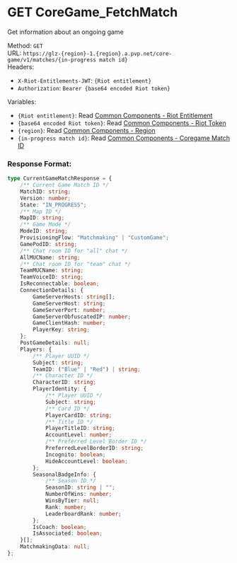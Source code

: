 <!--

This file is automatically generated!
Do not edit it directly!
See https://github.com/techchrism/valorant-api-docs/blob/trunk/contributing.md for more information.

-->

# GET CoreGame_FetchMatch

Get information about an ongoing game  


Method: `GET`  
URL: `https://glz-{region}-1.{region}.a.pvp.net/core-game/v1/matches/{in-progress match id}`  
Headers:
 - `X-Riot-Entitlements-JWT`: `{Riot entitlement}`
 - `Authorization`: `Bearer {base64 encoded Riot token}`

Variables:
 - `{Riot entitlement}`: Read [Common Components - Riot Entitlement](../common-components.md#riot-entitlement)
 - `{base64 encoded Riot token}`: Read [Common Components - Riot Token](../common-components.md#riot-token)
 - `{region}`: Read [Common Components - Region](../common-components.md#region)
 - `{in-progress match id}`: Read [Common Components - Coregame Match ID](../common-components.md#coregame-match-id)


### Response Format:
```ts
type CurrentGameMatchResponse = {
    /** Current Game Match ID */
    MatchID: string;
    Version: number;
    State: "IN_PROGRESS";
    /** Map ID */
    MapID: string;
    /** Game Mode */
    ModeID: string;
    ProvisioningFlow: "Matchmaking" | "CustomGame";
    GamePodID: string;
    /** Chat room ID for "all" chat */
    AllMUCName: string;
    /** Chat room ID for "team" chat */
    TeamMUCName: string;
    TeamVoiceID: string;
    IsReconnectable: boolean;
    ConnectionDetails: {
        GameServerHosts: string[];
        GameServerHost: string;
        GameServerPort: number;
        GameServerObfuscatedIP: number;
        GameClientHash: number;
        PlayerKey: string;
    };
    PostGameDetails: null;
    Players: {
        /** Player UUID */
        Subject: string;
        TeamID: ("Blue" | "Red") | string;
        /** Character ID */
        CharacterID: string;
        PlayerIdentity: {
            /** Player UUID */
            Subject: string;
            /** Card ID */
            PlayerCardID: string;
            /** Title ID */
            PlayerTitleID: string;
            AccountLevel: number;
            /** Preferred Level Border ID */
            PreferredLevelBorderID: string;
            Incognito: boolean;
            HideAccountLevel: boolean;
        };
        SeasonalBadgeInfo: {
            /** Season ID */
            SeasonID: string | "";
            NumberOfWins: number;
            WinsByTier: null;
            Rank: number;
            LeaderboardRank: number;
        };
        IsCoach: boolean;
        IsAssociated: boolean;
    }[];
    MatchmakingData: null;
};
```
